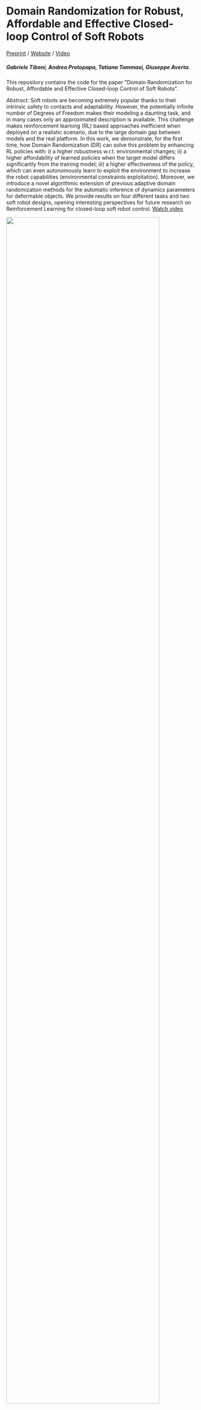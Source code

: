 # Domain Randomization for Robust, Affordable and Effective Closed-loop Control of Soft Robots

[Preprint]() / [Website](https://andreaprotopapa.github.io/dr-soro/) / [Video](https://andreaprotopapa.github.io/dr-soro/)

##### Gabriele Tiboni, Andrea Protopapa, Tatiana Tommasi, Giuseppe Averta.

This repository contains the code for the paper "Domain Randomization for Robust, Affordable and Effective Closed-loop Control of Soft Robots".

*Abstract:* Soft robots are becoming extremely popular thanks to their intrinsic safety to contacts and adaptability. However, the potentially infinite number of Degrees of Freedom makes their modeling a daunting task, and in many cases only an approximated description is available. 
This challenge makes reinforcement learning (RL) based approaches inefficient when deployed on a realistic scenario, due to the large domain gap between models and the real platform. 
In this work, we demonstrate, for the first time, how Domain Randomization (DR) can solve this problem by enhancing RL policies with: i) a higher robustness w.r.t. environmental changes; ii) a higher affordability of learned policies when the target model differs significantly from the training model; iii) a higher effectiveness of the policy, which can even autonomously learn to exploit the environment to increase the robot capabilities (environmental constraints exploitation). 
Moreover, we introduce a novel algorithmic extension of previous adaptive domain randomization methods for the automatic inference of dynamics parameters for deformable objects.
We provide results on four different tasks and two soft robot designs, opening interesting perspectives for future research on Reinforcement Learning for closed-loop soft robot control. [Watch video](https://andreaprotopapa.github.io/dr-soro/)

<img src="https://www.gabrieletiboni.com/assets/online_vs_offline_adr_compact.png" style="width: 90%; max-width: 900px;" />

Our release is **under construction**, you can track its progress below:

- [ ] SOFA gym environments (TrunkReach, TrunkPush, TrunkLift)
- [ ] Code
	- [ ] RL training
	- [ ] DR compatibility
	- [ ] Reset-free DROPO


<!-- ## Cite us
If you use this repository, please consider citing
```
``` -->

